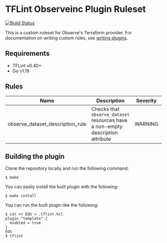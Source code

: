 # TFLint Observeinc Plugin Ruleset
[![Build Status](https://github.com/terraform-linters/tflint-ruleset-template/workflows/build/badge.svg?branch=main)](https://github.com/terraform-linters/tflint-ruleset-template/actions)

This is a custom ruleset for Observe's Terraform provider. For documentation on writing custom rules, see [writing plugins](https://github.com/terraform-linters/tflint/blob/master/docs/developer-guide/plugins.md).

## Requirements

- TFLint v0.40+
- Go v1.19

## Rules

|Name|Description|Severity|Enabled|Link|
| --- | --- | --- | --- | --- |
|observe_dataset_description_rule|Checks that `observe_dataset` resources have a non-empty description attribute|WARNING|✔||

## Building the plugin

Clone the repository locally and run the following command:

```
$ make
```

You can easily install the built plugin with the following:

```
$ make install
```

You can run the built plugin like the following:

```
$ cat << EOS > .tflint.hcl
plugin "template" {
  enabled = true
}
EOS
$ tflint
```
